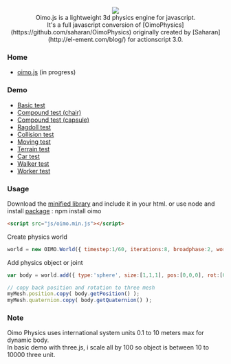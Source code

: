 <p align="center"><a href="(http://lo-th.github.io/Oimo.js/"><img src="http://lo-th.github.io/Oimo.js/examples/assets/img/logo.png"/></a><br>
Oimo.js is a lightweight 3d physics engine for javascript.<br>
It's a full javascript conversion of [OimoPhysics](https://github.com/saharan/OimoPhysics) originally created by [Saharan](http://el-ement.com/blog/) for actionscript 3.0.
</p>

### Home ###

- [oimo.js](http://lo-th.github.io/Oimo.js/index.html) (in progress)

### Demo ###

- [Basic test](http://lo-th.github.io/Oimo.js/examples/test_basic.html)
- [Compound test (chair)](http://lo-th.github.io/Oimo.js/examples/test_compound.html)
- [Compound test (capsule)](http://lo-th.github.io/Oimo.js/examples/test_compound2.html)
- [Ragdoll test](http://lo-th.github.io/Oimo.js/examples/test_ragdoll.html)
- [Collision test](http://lo-th.github.io/Oimo.js/examples/test_collision.html)
- [Moving test](http://lo-th.github.io/Oimo.js/examples/test_moving.html)
- [Terrain test](http://lo-th.github.io/Oimo.js/examples/test_terrain.html)
- [Car test](http://lo-th.github.io/Oimo.js/examples/test_vehicle.html)
- [Walker test](http://lo-th.github.io/Oimo.js/examples/test_walker.html)
- [Worker test](http://lo-th.github.io/Oimo.js/examples/test_worker.html)

### Usage ###

Download the [minified library](http://lo-th.github.io/Oimo.js/build/three.min.js) and include it in your html.
or use node and install [package](https://www.npmjs.com/package/oimo) : npm install oimo

```html
<script src="js/oimo.min.js"></script>
```

Create physics world

```javascript
world = new OIMO.World({ timestep:1/60, iterations:8, broadphase:2, worldscale:1, random:true, info:false });
```

Add physics object or joint

```javascript
var body = world.add({ type:'sphere', size:[1,1,1], pos:[0,0,0], rot:[0,0,90], move:true, density:1 });

// copy back position and rotation to three mesh
myMesh.position.copy( body.getPosition() );
myMesh.quaternion.copy( body.getQuaternion() );
```

### Note ###

Oimo Physics uses international system units 0.1 to 10 meters max for dynamic body.<br>
In basic demo with three.js, i scale all by 100 so object is between 10 to 10000 three unit.<br>
